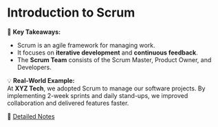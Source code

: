# Introduction to Scrum  
📌 **Key Takeaways:**  
- Scrum is an agile framework for managing work.  
- It focuses on **iterative development** and **continuous feedback**.  
- The **Scrum Team** consists of the Scrum Master, Product Owner, and Developers.  

💡 **Real-World Example:**  
At **XYZ Tech**, we adopted Scrum to manage our software projects. By implementing 2-week sprints and daily stand-ups, we improved collaboration and delivered features faster.  

📖 [Detailed Notes](./notes.md)  
